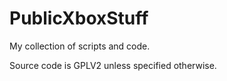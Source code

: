 PublicXboxStuff
===============

My collection of scripts and code.

Source code is GPLV2 unless specified otherwise.
